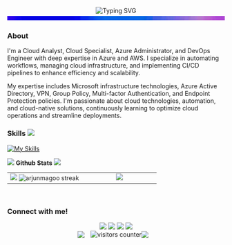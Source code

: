    <p align="center">
  <img src="https://readme-typing-svg.herokuapp.com?font=Orbitron&weight=700&size=32&duration=4990&pause=999&color=11D184&background=FFFEF900&center=true&width=435&lines=Hello%2C+its+Arjun+Magoo;Devops+Engineer" alt="Typing SVG" />
  <br><img src="https://github.com/AnderMendoza/AnderMendoza/raw/main/assets/line-neon.gif" width="100%" Height="10px"/>
   </p>


### About  

I'm a Cloud Analyst, Cloud Specialist, Azure Administrator, and DevOps Engineer with deep expertise in Azure and AWS. I specialize in automating workflows, managing cloud infrastructure, and implementing CI/CD pipelines to enhance efficiency and scalability.

My expertise includes Microsoft infrastructure technologies, Azure Active Directory, VPN, Group Policy, Multi-factor Authentication, and Endpoint Protection policies. I'm passionate about cloud technologies, automation, and cloud-native solutions, continuously learning to optimize cloud operations and streamline deployments.

### Skills <img src="https://user-images.githubusercontent.com/73097560/115834477-dbab4500-a447-11eb-908a-139a6edaec5c.gif">


[![My Skills](https://skillicons.dev/icons?i=aws,azure,cloudflare,discord,docker,kubernetes,git,github,githubactions,html,windows,linux,kali,mysql,powershell,python,bash,vscode&perline=12)](https://skillicons.dev)





<!-- Github Stats -->
<img src="https://media.giphy.com/media/iY8CRBdQXODJSCERIr/giphy.gif" width="35">&nbsp;**Github Stats**
<img src="https://user-images.githubusercontent.com/73097560/115834477-dbab4500-a447-11eb-908a-139a6edaec5c.gif">
<br>
<p align="center">
<table align="center">
<tr>
<td width="50%" align="center">
    <img src="https://github-readme-stats.vercel.app/api?username=arjunmagoo&theme=nightowl&show_icons=true&count_private=true" />
    <img src="https://github-readme-streak-stats.herokuapp.com/?user=arjunmagoo&theme=nightowl&hide_border=false" alt="arjunmagoo streak" />
</td>
<td width="50%" align="center">
    <img src="https://github-readme-stats.anuraghazra1.vercel.app/api/top-langs/?username=arjunmagoo&theme=nightowl&hide_border=false&langs_count=10"/>
</td>
</tr>
</table>
</p>
<br>

### Connect with me!

<div align="center">
  <a href="mailto:arjunmagoo@gmail.com"><img src="https://img.shields.io/badge/Gmail-D14836?style=for-the-badge&logo=gmail&logoColor=white&color=black" /></a>
  <a href="https://www.linkedin.com/in/arjunmagoo/"><img src="https://img.shields.io/badge/LinkedIn-%2312100E.svg?&style=for-the-badge&logo=linkedin&logoColor=white&color=black" /></a>
  <a href="https://www.instagram.com/arjunmagoo"><img src="https://img.shields.io/badge/Instagram-%2312100E.svg?&style=for-the-badge&logo=instagram&logoColor=white&color=black" /></a>
  <a href="https://x.com/arjunmagoo"><img src="https://img.shields.io/badge/Twitter-1DA1F2?style=for-the-badge&logo=twitter&logoColor=white&color=black" /></a>
  <!-- <a href="https://aal1x-jobhub.github.io/jobhub-landing/"><img src="https://img.shields.io/badge/Website-%23.svg?&style=for-the-badge&logo=www&logoColor=white&color=black" /></a>
  </div> -->


<!-- Visitor Counter -->
<br>
<div align="center" style="display: flex; align-items: center; justify-content: center;">
    <img src="https://media.tenor.com/sNIbebDwG_EAAAAM/dedsec.gif" width="30">
    <img alt="visitors counter" src="https://profile-counter.glitch.me/arjunmagoo/count.svg">
    <img src="https://media.tenor.com/sNIbebDwG_EAAAAM/dedsec.gif" width="30">
</div>
<br>
<br>